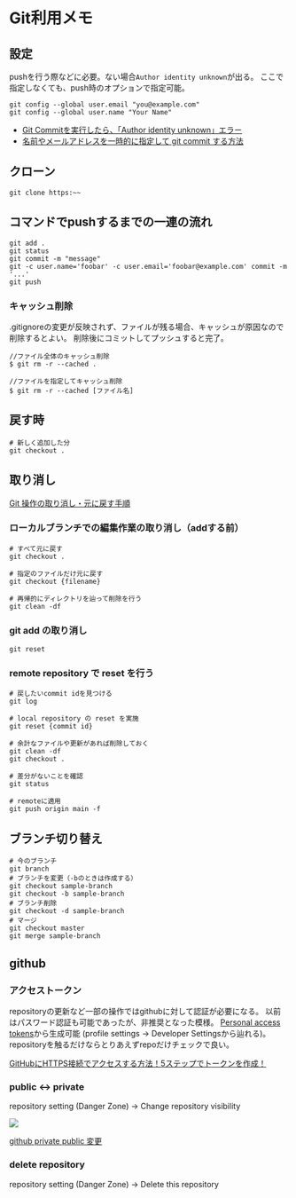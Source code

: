 # Git利用メモ

## 設定
pushを行う際などに必要。ない場合`Author identity unknown`が出る。
ここで指定しなくても、push時のオプションで指定可能。
```
git config --global user.email "you@example.com"
git config --global user.name "Your Name"
```

- [Git Commitを実行したら、「Author identity unknown」エラー](https://yutaka-gakushu.com/tips/git/author-identity-unknown-error)
- [名前やメールアドレスを一時的に指定して git commit する方法](https://qiita.com/megane42/items/5375b54ea3570506e296)

## クローン
```
git clone https:~~
```

## コマンドでpushするまでの一連の流れ
```
git add .
git status
git commit -m "message"
git -c user.name='foobar' -c user.email='foobar@example.com' commit -m '...'
git push
```

### キャッシュ削除
.gitignoreの変更が反映されず、ファイルが残る場合、キャッシュが原因なので削除するとよい。
削除後にコミットしてプッシュすると完了。
```
//ファイル全体のキャッシュ削除
$ git rm -r --cached .

//ファイルを指定してキャッシュ削除
$ git rm -r --cached [ファイル名]
```

## 戻す時
```
# 新しく追加した分
git checkout .
```

## 取り消し
[Git 操作の取り消し・元に戻す手順](https://softwarenote.info/p3540/)

### ローカルブランチでの編集作業の取り消し（addする前）
```
# すべて元に戻す
git checkout .

# 指定のファイルだけ元に戻す
git checkout {filename}

# 再帰的にディレクトリを辿って削除を行う
git clean -df
```

### git add の取り消し
```
git reset
```

### remote repository で reset を行う
```
# 戻したいcommit idを見つける
git log

# local repository の reset を実施
git reset {commit id}

# 余計なファイルや更新があれば削除しておく
git clean -df
git checkout .

# 差分がないことを確認
git status

# remoteに適用
git push origin main -f
```

## ブランチ切り替え
```
# 今のブランチ
git branch
# ブランチを変更（-bのときは作成する）
git checkout sample-branch
git checkout -b sample-branch
# ブランチ削除
git checkout -d sample-branch
# マージ
git checkout master
git merge sample-branch
```

## github

### アクセストークン
repositoryの更新など一部の操作ではgithubに対して認証が必要になる。
以前はパスワード認証も可能であったが、非推奨となった模様。
[Personal access tokens](https://github.com/settings/tokens)から生成可能 (profile settings -> Developer Settingsから辿れる)。
repositoryを触るだけならとりあえずrepoだけチェックで良い。

[GitHubにHTTPS接続でアクセスする方法！5ステップでトークンを作成！](https://codelikes.com/github-https-connection/)

### public <-> private
repository setting (Danger Zone) -> Change repository visibility

![](https://qiita-user-contents.imgix.net/https%3A%2F%2Fqiita-image-store.s3.ap-northeast-1.amazonaws.com%2F0%2F224453%2F671958a1-45fc-dc5b-8e7c-3e2050ccb2e9.png?ixlib=rb-4.0.0&auto=format&gif-q=60&q=75&w=1400&fit=max&s=1586b2d1f770f85dffafa37435bc2db9)

[github private public 変更](https://qiita.com/HyunwookPark/items/1d24972dd71612eb81c9)

### delete repository
repository setting (Danger Zone) -> Delete this repository
